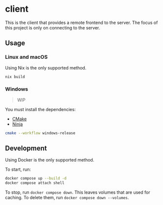 # client

This is the client that provides a remote frontend to the server. The focus of this project is only on connecting to the server.

## Usage

### Linux and macOS

Using Nix is the only supported method.

```sh
nix build
```

### Windows

> WIP

You must install the dependencies:

- [CMake](https://cmake.org/download/)
- [Ninja](https://ninja-build.org/)

```sh
cmake --workflow windows-release
```

## Development

Using Docker is the only supported method.

To start, run:

```sh
docker compose up --build -d
docker compose attach shell
```

To stop, run `docker compose down`. This leaves volumes that are used for caching. To delete them, run `docker compose down --volumes`.
